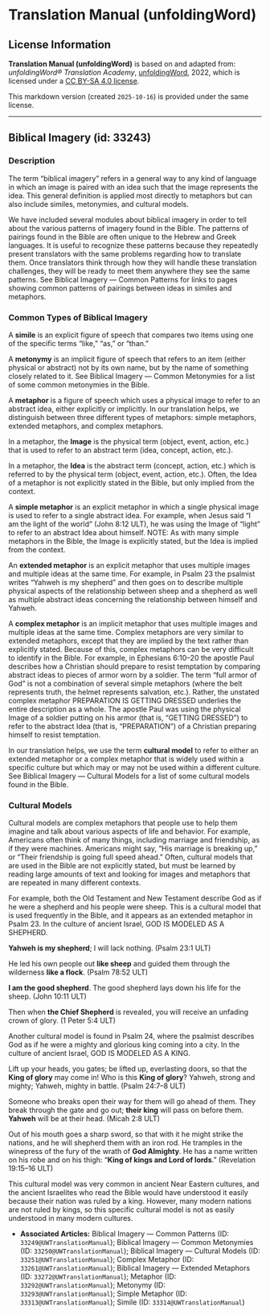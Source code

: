 # Translation Manual (unfoldingWord)

## License Information

**Translation Manual (unfoldingWord)** is based on and adapted from: _unfoldingWord® Translation Academy_, [unfoldingWord](https://unfoldingword.org/utw), 2022, which is licensed under a [CC BY-SA 4.0 license](https://creativecommons.org/licenses/by-sa/4.0/legalcode.en).

This markdown version (created `2025-10-16`) is provided under the same license.



--------------------------------

## Biblical Imagery (id: 33243)

### Description

The term “biblical imagery” refers in a general way to any kind of language in which an image is paired with an idea such that the image represents the idea. This general definition is applied most directly to metaphors but can also include similes, metonymies, and cultural models.

We have included several modules about biblical imagery in order to tell about the various patterns of imagery found in the Bible. The patterns of pairings found in the Bible are often unique to the Hebrew and Greek languages. It is useful to recognize these patterns because they repeatedly present translators with the same problems regarding how to translate them. Once translators think through how they will handle these translation challenges, they will be ready to meet them anywhere they see the same patterns. See Biblical Imagery — Common Patterns for links to pages showing common patterns of pairings between ideas in similes and metaphors.

### Common Types of Biblical Imagery

A **simile** is an explicit figure of speech that compares two items using one of the specific terms “like,” “as,” or “than.”

A **metonymy** is an implicit figure of speech that refers to an item (either physical or abstract) not by its own name, but by the name of something closely related to it. See Biblical Imagery — Common Metonymies for a list of some common metonymies in the Bible.

A **metaphor** is a figure of speech which uses a physical image to refer to an abstract idea, either explicitly or implicitly. In our translation helps, we distinguish between three different types of metaphors: simple metaphors, extended metaphors, and complex metaphors.

In a metaphor, the **Image** is the physical term (object, event, action, etc.) that is used to refer to an abstract term (idea, concept, action, etc.).

In a metaphor, the **Idea** is the abstract term (concept, action, etc.) which is referred to by the physical term (object, event, action, etc.). Often, the Idea of a metaphor is not explicitly stated in the Bible, but only implied from the context.

A **simple metaphor** is an explicit metaphor in which a single physical image is used to refer to a single abstract idea. For example, when Jesus said “I am the light of the world” (John 8:12 ULT), he was using the Image of “light” to refer to an abstract Idea about himself. NOTE: As with many simple metaphors in the Bible, the Image is explicitly stated, but the Idea is implied from the context.

An **extended metaphor** is an explicit metaphor that uses multiple images and multiple ideas at the same time. For example, in Psalm 23 the psalmist writes “Yahweh is my shepherd” and then goes on to describe multiple physical aspects of the relationship between sheep and a shepherd as well as multiple abstract ideas concerning the relationship between himself and Yahweh.

A **complex metaphor** is an implicit metaphor that uses multiple images and multiple ideas at the same time. Complex metaphors are very similar to extended metaphors, except that they are implied by the text rather than explicitly stated. Because of this, complex metaphors can be very difficult to identify in the Bible. For example, in Ephesians 6:10–20 the apostle Paul describes how a Christian should prepare to resist temptation by comparing abstract ideas to pieces of armor worn by a soldier. The term “full armor of God” is not a combination of several simple metaphors (where the belt represents truth, the helmet represents salvation, etc.). Rather, the unstated complex metaphor PREPARATION IS GETTING DRESSED underlies the entire description as a whole. The apostle Paul was using the physical Image of a soldier putting on his armor (that is, “GETTING DRESSED”) to refer to the abstract Idea (that is, “PREPARATION”) of a Christian preparing himself to resist temptation.

In our translation helps, we use the term **cultural model** to refer to either an extended metaphor or a complex metaphor that is widely used within a specific culture but which may or may not be used within a different culture. See Biblical Imagery — Cultural Models for a list of some cultural models found in the Bible.

### Cultural Models

Cultural models are complex metaphors that people use to help them imagine and talk about various aspects of life and behavior. For example, Americans often think of many things, including marriage and friendship, as if they were machines. Americans might say, “His marriage is breaking up,” or “Their friendship is going full speed ahead.” Often, cultural models that are used in the Bible are not explicitly stated, but must be learned by reading large amounts of text and looking for images and metaphors that are repeated in many different contexts.

For example, both the Old Testament and New Testament describe God as if he were a shepherd and his people were sheep. This is a cultural model that is used frequently in the Bible, and it appears as an extended metaphor in Psalm 23\. In the culture of ancient Israel, GOD IS MODELED AS A SHEPHERD.

**Yahweh is my shepherd**; I will lack nothing. (Psalm 23:1 ULT)

He led his own people out **like sheep** and guided them through the wilderness **like a flock**. (Psalm 78:52 ULT)

**I am the good shepherd**. The good shepherd lays down his life for the sheep. (John 10:11 ULT)

Then when **the Chief Shepherd** is revealed, you will receive an unfading crown of glory. (1 Peter 5:4 ULT)

Another cultural model is found in Psalm 24, where the psalmist describes God as if he were a mighty and glorious king coming into a city. In the culture of ancient Israel, GOD IS MODELED AS A KING.

Lift up your heads, you gates; be lifted up, everlasting doors, so that the **King of glory** may come in! Who is this **King of glory**? Yahweh, strong and mighty; Yahweh, mighty in battle. (Psalm 24:7–8 ULT)

Someone who breaks open their way for them will go ahead of them. They break through the gate and go out; **their king** will pass on before them. **Yahweh** will be at their head. (Micah 2:8 ULT)

Out of his mouth goes a sharp sword, so that with it he might strike the nations, and he will shepherd them with an iron rod. He tramples in the winepress of the fury of the wrath of **God Almighty**. He has a name written on his robe and on his thigh: “**King of kings and Lord of lords**.” (Revelation 19:15–16 ULT)

This cultural model was very common in ancient Near Eastern cultures, and the ancient Israelites who read the Bible would have understood it easily because their nation was ruled by a king. However, many modern nations are not ruled by kings, so this specific cultural model is not as easily understood in many modern cultures.

* **Associated Articles:** Biblical Imagery — Common Patterns (ID: `33249@UWTranslationManual`); Biblical Imagery — Common Metonymies (ID: `33250@UWTranslationManual`); Biblical Imagery — Cultural Models (ID: `33251@UWTranslationManual`); Complex Metaphor (ID: `33261@UWTranslationManual`); Biblical Imagery — Extended Metaphors (ID: `33272@UWTranslationManual`); Metaphor (ID: `33292@UWTranslationManual`); Metonymy (ID: `33293@UWTranslationManual`); Simple Metaphor (ID: `33313@UWTranslationManual`); Simile (ID: `33314@UWTranslationManual`)

